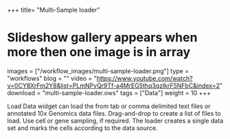 +++
title= "Multi-Sample loader"
# Slideshow gallery appears when more then one image is in array 
images =  ["/workflow_images/multi-sample-loader.png"]
type = "workflows"
blog =  ""
video = "https://www.youtube.com/watch?v=0CY8XrFm2Y8&list=PLmNPvQr9Tf-a4MrEG5thq3qzlkrF5NFbC&index=2"
download = "multi-sample-loader.ows"
tags = ["Data"]
weight = 10
+++

Load Data widget can load the from tab or comma delimited text files or annotated 10x Genomics data files. Drag-and-drop to create a list of files to load. Use cell or gene sampling, if required. The loader creates a single data set and marks the cells according to the data source.